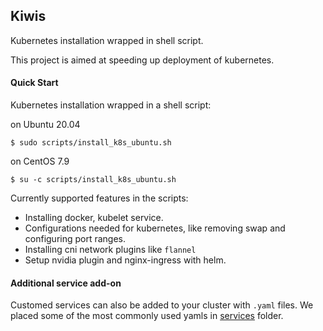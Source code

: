 ## Kiwis

Kubernetes installation wrapped in shell script.

This project is aimed at speeding up deployment of kubernetes.

#### Quick Start
Kubernetes installation wrapped in a shell script:

on Ubuntu 20.04
```
$ sudo scripts/install_k8s_ubuntu.sh
```

on CentOS 7.9
```
$ su -c scripts/install_k8s_ubuntu.sh
```
Currently supported features in the scripts:

- Installing docker, kubelet service.
- Configurations needed for kubernetes, like 
 removing swap and configuring port ranges.
- Installing cni network plugins like `flannel`
- Setup nvidia plugin and nginx-ingress with helm.

#### Additional service add-on

Customed services can also be added to your cluster with `.yaml`
files. We placed some of the most commonly used yamls in [services](./services)
folder. 
